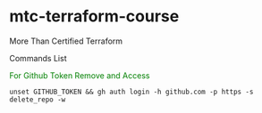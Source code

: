 # mtc-terraform-course
More Than Certified Terraform

Commands List

<span style="color: green;">For Github Token Remove and Access</span>

```
unset GITHUB_TOKEN && gh auth login -h github.com -p https -s delete_repo -w
```
